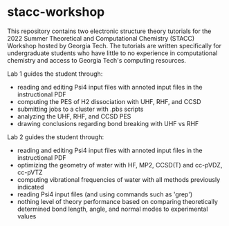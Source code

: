 # stacc-workshop

This repository contains two electronic structure theory tutorials for the 
2022 Summer Theoretical and Computational Chemistry (STACC) Workshop hosted by Georgia Tech. 
The tutorials are written specifically for undergraduate students who have little to no 
experience in computational chemistry and access to Georgia Tech's computing resources.

Lab 1 guides the student through:
- reading and editing Psi4 input files with annoted input files in the instructional PDF
- computing the PES of H2 dissociation with UHF, RHF, and CCSD
- submitting jobs to a cluster with .pbs scripts
- analyzing the UHF, RHF, and CCSD PES 
- drawing conclusions regarding bond breaking with UHF vs RHF

Lab 2 guides the student through:
- reading and editing Psi4 input files with annoted input files in the instructional PDF
- optimizing the geometry of water with HF, MP2, CCSD(T) and cc-pVDZ, cc-pVTZ
- computing vibrational frequencies of water with all methods previously indicated
- reading Psi4 input files (and using commands such as 'grep')
- nothing level of theory performance based on comparing theoretically determined bond length,
angle, and normal modes to experimental values
